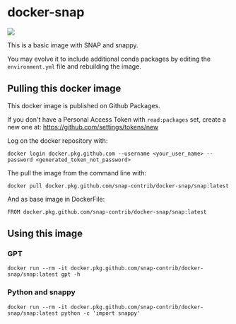 # docker-snap

![](https://github.com/snap-contrib/docker-snap/workflows/Docker/badge.svg)

This is a basic image with SNAP and snappy.

You may evolve it to include additional conda packages by editing the `environment.yml` file and rebuilding the image.

## Pulling this docker image

This docker image is published on Github Packages. 

If you don't have a Personal Access Token with `read:packages` set, create a new one at: https://github.com/settings/tokens/new

Log on the docker repository with:

```console
docker login docker.pkg.github.com --username <your_user_name> --password <generated_token_not_password>
```

The pull the image from the command line with: 

```console
docker pull docker.pkg.github.com/snap-contrib/docker-snap/snap:latest
```

And as base image in DockerFile: 

```
FROM docker.pkg.github.com/snap-contrib/docker-snap/snap:latest
```

## Using this image

### GPT

```
docker run --rm -it docker.pkg.github.com/snap-contrib/docker-snap/snap:latest gpt -h
```

### Python and snappy

```
docker run --rm -it docker.pkg.github.com/snap-contrib/docker-snap/snap:latest python -c 'import snappy'
```
